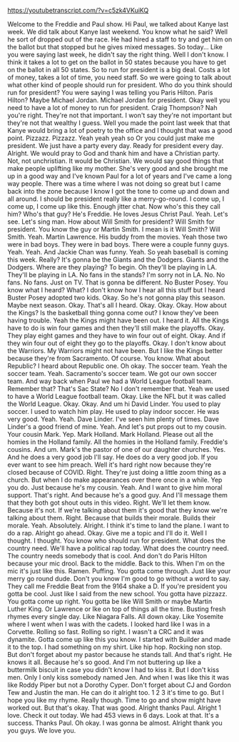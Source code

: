 https://youtubetranscript.com/?v=c5zk4VKuiKQ

 Welcome to the Freddie and Paul show. Hi Paul, we talked about Kanye last week. We did talk about Kanye last weekend. You know what he said? Well he sort of dropped out of the race. He had hired a staff to try and get him on the ballot but that stopped but he gives mixed messages. So today... Like you were saying last week, he didn't say the right thing. Well I don't know. I think it takes a lot to get on the ballot in 50 states because you have to get on the ballot in all 50 states. So to run for president is a big deal. Costs a lot of money, takes a lot of time, you need staff. So we were going to talk about what other kind of people should run for president. Who do you think should run for president? You were saying I was telling you Paris Hilton. Paris Hilton? Maybe Michael Jordan. Michael Jordan for president. Okay well you need to have a lot of money to run for president. Craig Thompson? Nah you're right. They're not that important. I won't say they're not important but they're not that wealthy I guess. Well you made the point last week that that Kanye would bring a lot of poetry to the office and I thought that was a good point. Pizzazz. Pizzazz. Yeah yeah yeah so Or you could just make me president. We just have a party every day. Ready for president every day. Alright. We would pray to God and thank him and have a Christian party. Not, not unchristian. It would be Christian. We would say good things that make people uplifting like my mother. She's very good and she brought me up in a good way and I've known Paul for a lot of years and I've came a long way people. There was a time where I was not doing so great but I came back into the zone because I know I got the tone to come up and down and all around. I should be president really like a merry-go-round. I come up, I come up, I come up like this. Enough jitter chat. Now who's this they call him? Who's that guy? He's Freddie. He loves Jesus Christ Paul. Yeah. Let's see. Let's sing man. How about Will Smith for president? Will Smith for president. You know the guy or Martin Smith. I mean is it Will Smith? Will Smith. Yeah. Martin Lawrence. His buddy from the movies. Yeah those two were in bad boys. They were in bad boys. There were a couple funny guys. Yeah. Yeah. And Jackie Chan was funny. Yeah. So yeah baseball is coming this week. Really? It's gonna be the Giants and the Dodgers. Giants and the Dodgers. Where are they playing? To begin. Oh they'll be playing in LA. They'll be playing in LA. No fans in the stands? I'm sorry not in LA. No. No fans. No fans. Just on TV. That is gonna be different. No Buster Posey. You know what I heard? What? I don't know how I hear all this stuff but I heard Buster Posey adopted two kids. Okay. So he's not gonna play this season. Maybe next season. Okay. That's all I heard. Okay. Okay. Okay. How about the Kings? Is the basketball thing gonna come out? I know they've been having trouble. Yeah the Kings might have been out. I heard it. All the Kings have to do is win four games and then they'll still make the playoffs. Okay. They play eight games and they have to win four out of eight. Okay. And if they win four out of eight they go to the playoffs. Okay. I don't know about the Warriors. My Warriors might not have been. But I like the Kings better because they're from Sacramento. Of course. You know. What about Republic? I heard about Republic one. Oh okay. The soccer team. Yeah the soccer team. Yeah. Sacramento's soccer team. We got our own soccer team. And way back when Paul we had a World League football team. Remember that? That's Sac State? No I don't remember that. Yeah we used to have a World League football team. Okay. Like the NFL but it was called the World League. Okay. Okay. And um hi David Linder. You used to play soccer. I used to watch him play. He used to play indoor soccer. He was very good. Yeah. Yeah. Dave Linder. I've seen him plenty of times. Dave Linder's a good friend of mine. Yeah. And let's put props out to my cousin. Your cousin Mark. Yep. Mark Holland. Mark Holland. Please out all the homies in the Holland family. All the homies in the Holland family. Freddie's cousins. And um. Mark's the pastor of one of our daughter churches. Yes. And he does a very good job I'll say. He does do a very good job. If you ever want to see him preach. Well it's hard right now because they're closed because of COVID. Right. They're just doing a little zoom thing as a church. But when I do make appearances over there once in a while. Yep you do. Just because he's my cousin. Yeah. And I want to give him moral support. That's right. And because he's a good guy. And I'll message them that they both got shout outs in this video. Right. We'll let them know. Because it's not. If we're talking about them it's good that they know we're talking about them. Right. Because that builds their morale. Builds their morale. Yeah. Absolutely. Alright. I think it's time to land the plane. I want to do a rap. Alright go ahead. Okay. Give me a topic and I'll do it. Well I thought. I thought. You know who should run for president. What does the country need. We'll have a political rap today. What does the country need. The country needs somebody that is cool. And don't do Paris Hilton because your mic drool. Back to the middle. Back to this. When I'm on the mic it's just like this. Ramen. Puffing. You gotta come through. Just like your merry go round dude. Don't you know I'm good to go without a word to say. They call me Freddie Beat from the 9164 shake a D. If you're president you gotta be cool. Just like I said from the new school. You gotta have pizzazz. You gotta come up right. You gotta be like Will Smith or maybe Martin Luther King. Or Lawrence or Ike on top of things all the time. Busting fresh rhymes every single day. Like Niagara Falls. All down okay. Like Yosemite where I went when I was with the cadets. I looked hard like I was in a Corvette. Rolling so fast. Rolling so right. I wasn't a CRC and it was dynamite. Gotta come up like this you know. I started with Builder and made it to the top. I had something on my shirt. Like hip hop. Rocking non stop. But don't forget about my pastor because he stands tall. And that's right. He knows it all. Because he's so good. And I'm not buttering up like a buttermilk biscuit in case you didn't know I had to kiss it. But I don't kiss men. Only I only kiss somebody named Jen. And when I was like this it was like Roddy Piper but not a Dorothy Cyper. Don't forget about CJ and Gordon Tew and Justin the man. He can do it alright too. 1 2 3 it's time to go. But I hope you like my rhyme. Really though. Time to go and show might have worked out. But that's okay. That was good. Alright thanks Paul. Alright 1 love. Check it out today. We had 453 views in 6 days. Look at that. It's a success. Thanks Paul. Oh okay. I was gonna be almost. Alright thank you you guys. We love you.